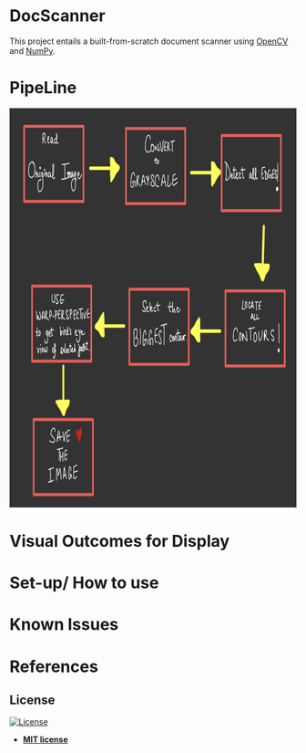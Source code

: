 # DocScanner
This project entails a built-from-scratch document scanner using [OpenCV](https://opencv-python-tutroals.readthedocs.io/en/latest/) and [NumPy](https://numpy.org).

# PipeLine
<img src = "extras/Pipeline.png" height = 700 width = 900>

# Visual Outcomes for Display


# Set-up/ How to use



# Known Issues


# References



## License

[![License](http://img.shields.io/:license-mit-blue.svg?style=flat-square)](http://badges.mit-license.org)

- **[MIT license](http://opensource.org/licenses/mit-license.php)**

